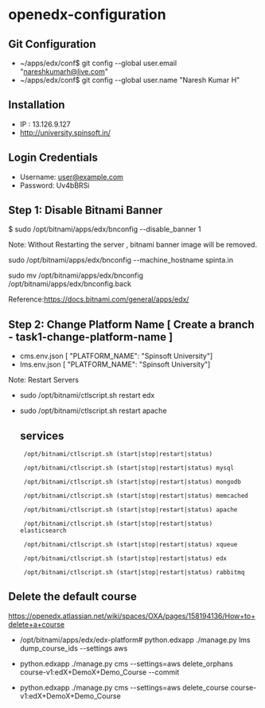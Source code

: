 


# openedx-configuration

## Git Configuration
* ~/apps/edx/conf$  git config --global user.email "nareshkumarh@live.com"
* ~/apps/edx/conf$ git config --global user.name "Naresh Kumar H"


## Installation
* IP : 13.126.9.127
* http://university.spinsoft.in/

## Login Credentials
* Username: user@example.com
* Password: Uv4bBRSi


## Step 1: Disable Bitnami Banner
$ sudo /opt/bitnami/apps/edx/bnconfig --disable_banner 1      

Note: Without Restarting the server , bitnami banner image will be removed.

sudo /opt/bitnami/apps/edx/bnconfig --machine_hostname spinta.in

sudo mv /opt/bitnami/apps/edx/bnconfig /opt/bitnami/apps/edx/bnconfig.back

Reference:https://docs.bitnami.com/general/apps/edx/

## Step 2: Change Platform Name [ Create a branch - task1-change-platform-name ]
* cms.env.json [ "PLATFORM_NAME": "Spinsoft University"]
* lms.env.json [ "PLATFORM_NAME": "Spinsoft University"]

Note: Restart Servers
* sudo /opt/bitnami/ctlscript.sh restart edx
* sudo /opt/bitnami/ctlscript.sh restart apache

  ## services
  
       /opt/bitnami/ctlscript.sh (start|stop|restart|status)
       
       /opt/bitnami/ctlscript.sh (start|stop|restart|status) mysql
       
       /opt/bitnami/ctlscript.sh (start|stop|restart|status) mongodb
       
       /opt/bitnami/ctlscript.sh (start|stop|restart|status) memcached
       
       /opt/bitnami/ctlscript.sh (start|stop|restart|status) apache
       
       /opt/bitnami/ctlscript.sh (start|stop|restart|status) elasticsearch
       
       /opt/bitnami/ctlscript.sh (start|stop|restart|status) xqueue
       
       /opt/bitnami/ctlscript.sh (start|stop|restart|status) edx
       
       /opt/bitnami/ctlscript.sh (start|stop|restart|status) rabbitmq

## Delete the default course
https://openedx.atlassian.net/wiki/spaces/OXA/pages/158194136/How+to+delete+a+course
* /opt/bitnami/apps/edx/edx-platform# python.edxapp ./manage.py lms dump_course_ids --settings aws

* python.edxapp ./manage.py cms --settings=aws delete_orphans course-v1:edX+DemoX+Demo_Course --commit


* python.edxapp ./manage.py cms --settings=aws delete_course course-v1:edX+DemoX+Demo_Course

